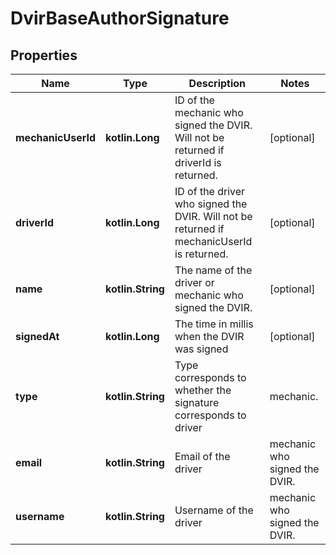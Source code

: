 
# DvirBaseAuthorSignature

## Properties
Name | Type | Description | Notes
------------ | ------------- | ------------- | -------------
**mechanicUserId** | **kotlin.Long** | ID of the mechanic who signed the DVIR. Will not be returned if driverId is returned. |  [optional]
**driverId** | **kotlin.Long** | ID of the driver who signed the DVIR. Will not be returned if mechanicUserId is returned. |  [optional]
**name** | **kotlin.String** | The name of the driver or mechanic who signed the DVIR. |  [optional]
**signedAt** | **kotlin.Long** | The time in millis when the DVIR was signed |  [optional]
**type** | **kotlin.String** | Type corresponds to whether the signature corresponds to driver|mechanic. |  [optional]
**email** | **kotlin.String** | Email of the  driver|mechanic who signed the DVIR. |  [optional]
**username** | **kotlin.String** | Username of the  driver|mechanic who signed the DVIR. |  [optional]



